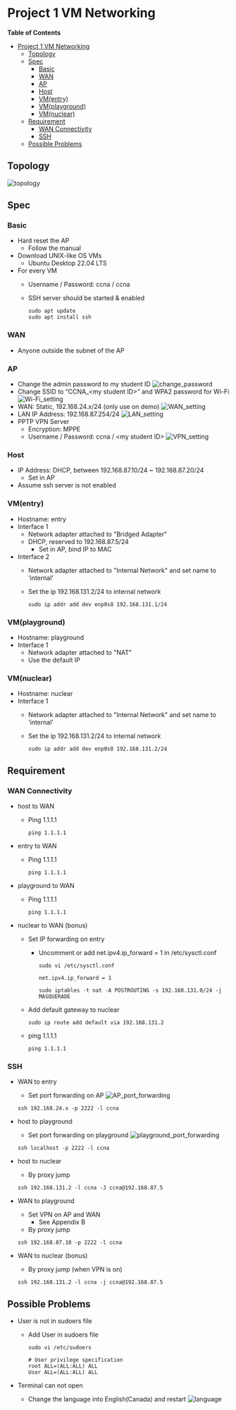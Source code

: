 # Project 1 VM Networking

**Table of Contents**

- [Project 1 VM Networking](#project-1-vm-networking)
  - [Topology](#topology)
  - [Spec](#spec)
    - [Basic](#basic)
    - [WAN](#wan)
    - [AP](#ap)
    - [Host](#host)
    - [VM(entry)](#vmentry)
    - [VM(playground)](#vmplayground)
    - [VM(nuclear)](#vmnuclear)
  - [Requirement](#requirement)
    - [WAN Connectivity](#wan-connectivity)
    - [SSH](#ssh)
  - [Possible Problems](#possible-problems)

## Topology

![topology](./img/topology.png)

## Spec

### Basic

- Hard reset the AP
  - Follow the manual
- Download UNIX-like OS VMs
  - Ubuntu Desktop 22.04 LTS
- For every VM
  - Username / Password: ccna / ccna
  - SSH server should be started & enabled

    ```shell
    sudo apt update
    sudo apt install ssh
    ```

### WAN

- Anyone outside the subnet of the AP

### AP

- Change the admin password to my student ID
  ![change_password](./img/change_password.png)
- Change SSID to “CCNA_\<my student ID>” and WPA2 password for Wi-Fi
  ![Wi-Fi_setting](./img/WiFi_setting.png)
- WAN: Static, 192.168.24.x/24 (only use on demo)
  ![WAN_setting](./img/WAN.png)
- LAN IP Address: 192.168.87.254/24
  ![LAN_setting](./img/LAN.png)
- PPTP VPN Server
  - Encryption: MPPE
  - Username / Password: ccna / \<my student ID>
    ![VPN_setting](./img/VPN.png)

### Host

- IP Address: DHCP, between 192.168.87.10/24 ~ 192.168.87.20/24
  - Set in AP
- Assume ssh server is not enabled

### VM(entry)

- Hostname: entry
- Interface 1
  - Network adapter attached to "Bridged Adapter"
  - DHCP, reserved to 192.168.87.5/24
    - Set in AP, bind IP to MAC
- Interface 2
  - Network adapter attached to "Internal Network" and set name to ‘internal’
  - Set the ip 192.168.131.2/24 to internal network

    ```shell
    sudo ip addr add dev enp0s8 192.168.131.1/24
    ```

### VM(playground)

- Hostname: playground
- Interface 1
  - Network adapter attached to "NAT"
  - Use the default IP

### VM(nuclear)

- Hostname: nuclear
- Interface 1
  - Network adapter attached to "Internal Network" and set name to ‘internal’
  - Set the ip 192.168.131.2/24 to internal network

    ```shell
    sudo ip addr add dev enp0s8 192.168.131.2/24
    ```

## Requirement

### WAN Connectivity

- host to WAN
  - Ping 1.1.1.1
  
    ```shell
    ping 1.1.1.1
    ```

- entry to WAN
  - Ping 1.1.1.1
  
    ```shell
    ping 1.1.1.1
    ```

- playground to WAN
  - Ping 1.1.1.1
  
    ```shell
    ping 1.1.1.1
    ```

- nuclear to WAN (bonus)
  - Set IP forwarding on entry
    - Uncomment or add net.ipv4.ip_forward = 1 in /etc/sysctl.conf
  
      ```shell
      sudo vi /etc/sysctl.conf
      ```

      ```shell
      net.ipv4.ip_forward = 1
      ```

      ```shell
      sudo iptables -t nat -A POSTROUTING -s 192.168.131.0/24 -j MASQUERADE
      ```

  - Add default gateway to nuclear
  
    ```shell
    sudo ip route add default via 192.168.131.2
    ```

  - ping 1.1.1.1
  
    ```shell
    ping 1.1.1.1
    ```

### SSH

- WAN to entry
  - Set port forwarding on AP
  ![AP_port_forwarding](./img/AP_port_forwarding.png)
  
  ```shell
  ssh 192.168.24.x -p 2222 -l ccna
  ```

- host to playground
  - Set port forwarding on playground
  ![playground_port_forwarding](./img/playdround_port_forwarding.png)

  ```shell
  ssh localhost -p 2222 -l ccna
  ```

- host to nuclear
  - By proxy jump
  
  ```shell
  ssh 192.168.131.2 -l ccna -J ccna@192.168.87.5
  ```

- WAN to playground
  - Set VPN on AP and WAN
    - See Appendix B
  - By proxy jump
  
  ```shell
  ssh 192.168.87.10 -p 2222 -l ccna
  ```

- WAN to nuclear (bonus)
  - By proxy jump (when VPN is on)
  
  ```shell
  ssh 192.168.131.2 -l ccna -j ccna@192.168.87.5
  ```

## Possible Problems

- User is not in sudoers file
  - Add User in sudoers file
  
    ```shell
    sudo vi /etc/sudoers
    ```

    ```shell
    # User privilege specification
    root ALL=(ALL:ALL) ALL
    User ALL=(ALL:ALL) ALL
    ```

- Terminal can not open
  - Change the language into English(Canada) and restart
  ![language](./img/language.png)
